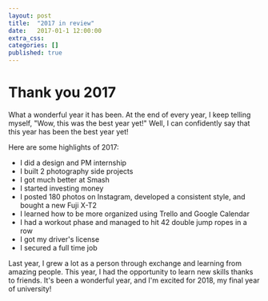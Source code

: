 ```yaml
---
layout: post
title:  "2017 in review"
date:   2017-01-1 12:00:00
extra_css:
categories: []
published: true
---
```


# Thank you 2017

What a wonderful year it has been. At the end of every year, I keep telling
myself, "Wow, this was the best year yet!" Well, I can confidently say that this
year has been the best year yet!

Here are some highlights of 2017:
- I did a design and PM internship
- I built 2 photography side projects
- I got much better at Smash
- I started investing money
- I posted 180 photos on Instagram, developed a consistent style, and bought a new Fuji X-T2
- I learned how to be more organized using Trello and Google Calendar
- I had a workout phase and managed to hit 42 double jump ropes in a row
- I got my driver's license
- I secured a full time job

Last year, I grew a lot as a person through exchange and learning from amazing
people. This year, I had the opportunity to learn new skills thanks to friends.
It's been a wonderful year, and I'm excited for 2018, my final year of
university!
